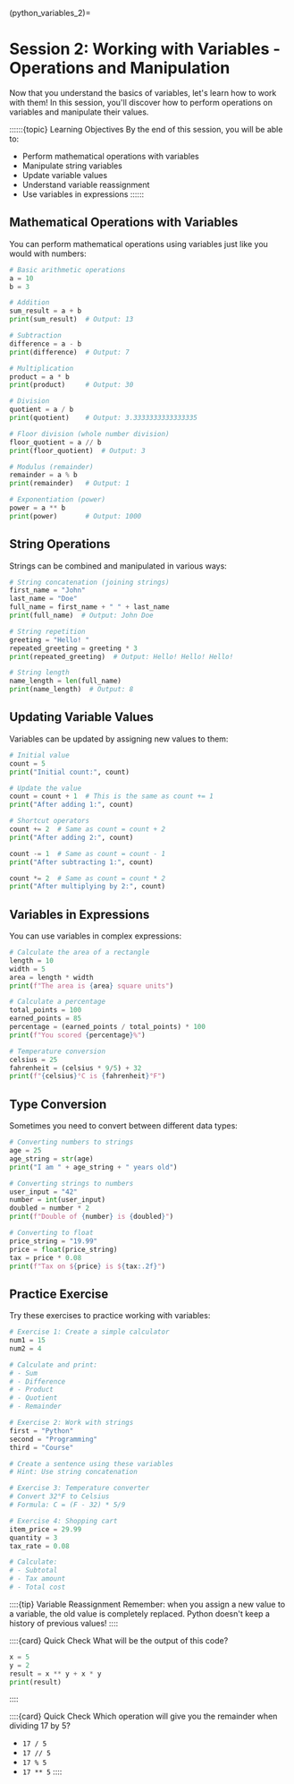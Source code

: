 (python_variables_2)=
# Session 2: Working with Variables - Operations and Manipulation

Now that you understand the basics of variables, let's learn how to work with them! In this session, you'll discover how to perform operations on variables and manipulate their values.

::::::{topic} Learning Objectives
By the end of this session, you will be able to:
- Perform mathematical operations with variables
- Manipulate string variables
- Update variable values
- Understand variable reassignment
- Use variables in expressions
::::::

## Mathematical Operations with Variables

You can perform mathematical operations using variables just like you would with numbers:

```python
# Basic arithmetic operations
a = 10
b = 3

# Addition
sum_result = a + b
print(sum_result)  # Output: 13

# Subtraction
difference = a - b
print(difference)  # Output: 7

# Multiplication
product = a * b
print(product)     # Output: 30

# Division
quotient = a / b
print(quotient)    # Output: 3.3333333333333335

# Floor division (whole number division)
floor_quotient = a // b
print(floor_quotient)  # Output: 3

# Modulus (remainder)
remainder = a % b
print(remainder)   # Output: 1

# Exponentiation (power)
power = a ** b
print(power)       # Output: 1000
```

## String Operations

Strings can be combined and manipulated in various ways:

```python
# String concatenation (joining strings)
first_name = "John"
last_name = "Doe"
full_name = first_name + " " + last_name
print(full_name)  # Output: John Doe

# String repetition
greeting = "Hello! "
repeated_greeting = greeting * 3
print(repeated_greeting)  # Output: Hello! Hello! Hello!

# String length
name_length = len(full_name)
print(name_length)  # Output: 8
```

## Updating Variable Values

Variables can be updated by assigning new values to them:

```python
# Initial value
count = 5
print("Initial count:", count)

# Update the value
count = count + 1  # This is the same as count += 1
print("After adding 1:", count)

# Shortcut operators
count += 2  # Same as count = count + 2
print("After adding 2:", count)

count -= 1  # Same as count = count - 1
print("After subtracting 1:", count)

count *= 2  # Same as count = count * 2
print("After multiplying by 2:", count)
```

## Variables in Expressions

You can use variables in complex expressions:

```python
# Calculate the area of a rectangle
length = 10
width = 5
area = length * width
print(f"The area is {area} square units")

# Calculate a percentage
total_points = 100
earned_points = 85
percentage = (earned_points / total_points) * 100
print(f"You scored {percentage}%")

# Temperature conversion
celsius = 25
fahrenheit = (celsius * 9/5) + 32
print(f"{celsius}°C is {fahrenheit}°F")
```

## Type Conversion

Sometimes you need to convert between different data types:

```python
# Converting numbers to strings
age = 25
age_string = str(age)
print("I am " + age_string + " years old")

# Converting strings to numbers
user_input = "42"
number = int(user_input)
doubled = number * 2
print(f"Double of {number} is {doubled}")

# Converting to float
price_string = "19.99"
price = float(price_string)
tax = price * 0.08
print(f"Tax on ${price} is ${tax:.2f}")
```

## Practice Exercise

Try these exercises to practice working with variables:

```python
# Exercise 1: Create a simple calculator
num1 = 15
num2 = 4

# Calculate and print:
# - Sum
# - Difference  
# - Product
# - Quotient
# - Remainder

# Exercise 2: Work with strings
first = "Python"
second = "Programming"
third = "Course"

# Create a sentence using these variables
# Hint: Use string concatenation

# Exercise 3: Temperature converter
# Convert 32°F to Celsius
# Formula: C = (F - 32) * 5/9

# Exercise 4: Shopping cart
item_price = 29.99
quantity = 3
tax_rate = 0.08

# Calculate:
# - Subtotal
# - Tax amount
# - Total cost
```

::::{tip} Variable Reassignment
Remember: when you assign a new value to a variable, the old value is completely replaced. Python doesn't keep a history of previous values!
::::

::::{card} Quick Check
What will be the output of this code?
```python
x = 5
y = 2
result = x ** y + x * y
print(result)
```
::::

::::{card} Quick Check
Which operation will give you the remainder when dividing 17 by 5?
- `17 / 5`
- `17 // 5`
- `17 % 5`
- `17 ** 5`
::::